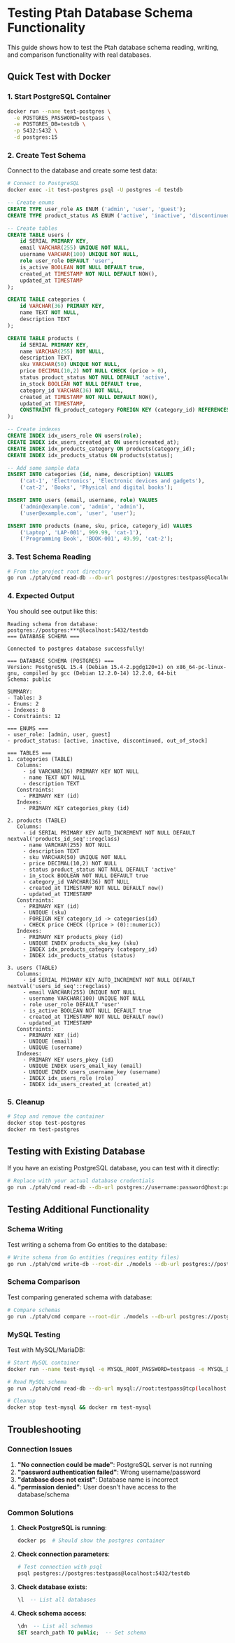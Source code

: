 # Testing Ptah Database Schema Functionality

This guide shows how to test the Ptah database schema reading, writing, and comparison functionality with real databases.

## Quick Test with Docker

### 1. Start PostgreSQL Container

```bash
docker run --name test-postgres \
  -e POSTGRES_PASSWORD=testpass \
  -e POSTGRES_DB=testdb \
  -p 5432:5432 \
  -d postgres:15
```

### 2. Create Test Schema

Connect to the database and create some test data:

```bash
# Connect to PostgreSQL
docker exec -it test-postgres psql -U postgres -d testdb
```

```sql
-- Create enums
CREATE TYPE user_role AS ENUM ('admin', 'user', 'guest');
CREATE TYPE product_status AS ENUM ('active', 'inactive', 'discontinued', 'out_of_stock');

-- Create tables
CREATE TABLE users (
    id SERIAL PRIMARY KEY,
    email VARCHAR(255) UNIQUE NOT NULL,
    username VARCHAR(100) UNIQUE NOT NULL,
    role user_role DEFAULT 'user',
    is_active BOOLEAN NOT NULL DEFAULT true,
    created_at TIMESTAMP NOT NULL DEFAULT NOW(),
    updated_at TIMESTAMP
);

CREATE TABLE categories (
    id VARCHAR(36) PRIMARY KEY,
    name TEXT NOT NULL,
    description TEXT
);

CREATE TABLE products (
    id SERIAL PRIMARY KEY,
    name VARCHAR(255) NOT NULL,
    description TEXT,
    sku VARCHAR(50) UNIQUE NOT NULL,
    price DECIMAL(10,2) NOT NULL CHECK (price > 0),
    status product_status NOT NULL DEFAULT 'active',
    in_stock BOOLEAN NOT NULL DEFAULT true,
    category_id VARCHAR(36) NOT NULL,
    created_at TIMESTAMP NOT NULL DEFAULT NOW(),
    updated_at TIMESTAMP,
    CONSTRAINT fk_product_category FOREIGN KEY (category_id) REFERENCES categories(id)
);

-- Create indexes
CREATE INDEX idx_users_role ON users(role);
CREATE INDEX idx_users_created_at ON users(created_at);
CREATE INDEX idx_products_category ON products(category_id);
CREATE INDEX idx_products_status ON products(status);

-- Add some sample data
INSERT INTO categories (id, name, description) VALUES 
    ('cat-1', 'Electronics', 'Electronic devices and gadgets'),
    ('cat-2', 'Books', 'Physical and digital books');

INSERT INTO users (email, username, role) VALUES 
    ('admin@example.com', 'admin', 'admin'),
    ('user@example.com', 'user', 'user');

INSERT INTO products (name, sku, price, category_id) VALUES 
    ('Laptop', 'LAP-001', 999.99, 'cat-1'),
    ('Programming Book', 'BOOK-001', 49.99, 'cat-2');
```

### 3. Test Schema Reading

```bash
# From the project root directory
go run ./ptah/cmd read-db --db-url postgres://postgres:testpass@localhost:5432/testdb
```

### 4. Expected Output

You should see output like this:

```
Reading schema from database: postgres://postgres:***@localhost:5432/testdb
=== DATABASE SCHEMA ===

Connected to postgres database successfully!

=== DATABASE SCHEMA (POSTGRES) ===
Version: PostgreSQL 15.4 (Debian 15.4-2.pgdg120+1) on x86_64-pc-linux-gnu, compiled by gcc (Debian 12.2.0-14) 12.2.0, 64-bit
Schema: public

SUMMARY:
- Tables: 3
- Enums: 2
- Indexes: 8
- Constraints: 12

=== ENUMS ===
- user_role: [admin, user, guest]
- product_status: [active, inactive, discontinued, out_of_stock]

=== TABLES ===
1. categories (TABLE)
   Columns:
     - id VARCHAR(36) PRIMARY KEY NOT NULL
     - name TEXT NOT NULL
     - description TEXT
   Constraints:
     - PRIMARY KEY (id)
   Indexes:
     - PRIMARY KEY categories_pkey (id)

2. products (TABLE)
   Columns:
     - id SERIAL PRIMARY KEY AUTO_INCREMENT NOT NULL DEFAULT nextval('products_id_seq'::regclass)
     - name VARCHAR(255) NOT NULL
     - description TEXT
     - sku VARCHAR(50) UNIQUE NOT NULL
     - price DECIMAL(10,2) NOT NULL
     - status product_status NOT NULL DEFAULT 'active'
     - in_stock BOOLEAN NOT NULL DEFAULT true
     - category_id VARCHAR(36) NOT NULL
     - created_at TIMESTAMP NOT NULL DEFAULT now()
     - updated_at TIMESTAMP
   Constraints:
     - PRIMARY KEY (id)
     - UNIQUE (sku)
     - FOREIGN KEY category_id -> categories(id)
     - CHECK price CHECK ((price > (0)::numeric))
   Indexes:
     - PRIMARY KEY products_pkey (id)
     - UNIQUE INDEX products_sku_key (sku)
     - INDEX idx_products_category (category_id)
     - INDEX idx_products_status (status)

3. users (TABLE)
   Columns:
     - id SERIAL PRIMARY KEY AUTO_INCREMENT NOT NULL DEFAULT nextval('users_id_seq'::regclass)
     - email VARCHAR(255) UNIQUE NOT NULL
     - username VARCHAR(100) UNIQUE NOT NULL
     - role user_role DEFAULT 'user'
     - is_active BOOLEAN NOT NULL DEFAULT true
     - created_at TIMESTAMP NOT NULL DEFAULT now()
     - updated_at TIMESTAMP
   Constraints:
     - PRIMARY KEY (id)
     - UNIQUE (email)
     - UNIQUE (username)
   Indexes:
     - PRIMARY KEY users_pkey (id)
     - UNIQUE INDEX users_email_key (email)
     - UNIQUE INDEX users_username_key (username)
     - INDEX idx_users_role (role)
     - INDEX idx_users_created_at (created_at)
```

### 5. Cleanup

```bash
# Stop and remove the container
docker stop test-postgres
docker rm test-postgres
```

## Testing with Existing Database

If you have an existing PostgreSQL database, you can test with it directly:

```bash
# Replace with your actual database credentials
go run ./ptah/cmd read-db --db-url postgres://username:password@host:port/database_name
```

## Testing Additional Functionality

### Schema Writing

Test writing a schema from Go entities to the database:

```bash
# Write schema from Go entities (requires entity files)
go run ./ptah/cmd write-db --root-dir ./models --db-url postgres://postgres:testpass@localhost:5432/testdb
```

### Schema Comparison

Test comparing generated schema with database:

```bash
# Compare schemas
go run ./ptah/cmd compare --root-dir ./models --db-url postgres://postgres:testpass@localhost:5432/testdb
```

### MySQL Testing

Test with MySQL/MariaDB:

```bash
# Start MySQL container
docker run --name test-mysql -e MYSQL_ROOT_PASSWORD=testpass -e MYSQL_DATABASE=testdb -p 3306:3306 -d mysql:8.0

# Read MySQL schema
go run ./ptah/cmd read-db --db-url mysql://root:testpass@tcp(localhost:3306)/testdb

# Cleanup
docker stop test-mysql && docker rm test-mysql
```

## Troubleshooting

### Connection Issues

1. **"No connection could be made"**: PostgreSQL server is not running
2. **"password authentication failed"**: Wrong username/password
3. **"database does not exist"**: Database name is incorrect
4. **"permission denied"**: User doesn't have access to the database/schema

### Common Solutions

1. **Check PostgreSQL is running**:
   ```bash
   docker ps  # Should show the postgres container
   ```

2. **Check connection parameters**:
   ```bash
   # Test connection with psql
   psql postgres://postgres:testpass@localhost:5432/testdb
   ```

3. **Check database exists**:
   ```sql
   \l  -- List all databases
   ```

4. **Check schema access**:
   ```sql
   \dn  -- List all schemas
   SET search_path TO public;  -- Set schema
   ```
